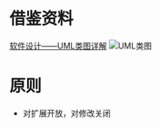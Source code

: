 # 借鉴资料

[软件设计——UML类图详解](https://blog.csdn.net/u010648555/article/details/54379051)
![UML类图](https://blog.csdn.net/u010648555/article/details/54379051)

# 原则
* 对扩展开放，对修改关闭